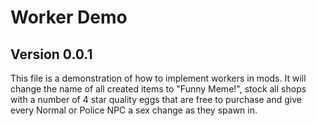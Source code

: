 # Worker Demo

## Version 0.0.1
This file is a demonstration of how to implement workers in mods. It will change the name of all created items to "Funny Meme!", stock all shops with a number of 4 star quality eggs that are free to purchase and give every Normal or Police NPC a sex change as they spawn in.